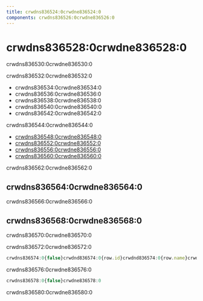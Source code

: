```yaml
---
title: crwdns836524:0crwdne836524:0
components: crwdns836526:0crwdne836526:0
---
```

# crwdns836528:0crwdne836528:0

<p class="description">crwdns836530:0crwdne836530:0</p>

crwdns836532:0crwdne836532:0

- crwdns836534:0crwdne836534:0
- crwdns836536:0crwdne836536:0
- crwdns836538:0crwdne836538:0
- crwdns836540:0crwdne836540:0
- crwdns836542:0crwdne836542:0

crwdns836544:0crwdne836544:0

- [crwdns836548:0crwdne836548:0](crwdns836546:0crwdne836546:0)
- [crwdns836552:0crwdne836552:0](crwdns836550:0crwdne836550:0)
- [crwdns836556:0crwdne836556:0](crwdns836554:0crwdne836554:0)
- [crwdns836560:0crwdne836560:0](crwdns836558:0crwdne836558:0)

crwdns836562:0crwdne836562:0

## crwdns836564:0crwdne836564:0

crwdns836566:0crwdne836566:0

## crwdns836568:0crwdne836568:0

crwdns836570:0crwdne836570:0

crwdns836572:0crwdne836572:0

```jsx
crwdns836574:0{false}crwdnd836574:0{row.id}crwdnd836574:0{row.name}crwdnd836574:0{row.calories}crwdnd836574:0{row.fat}crwdne836574:0
```

crwdns836576:0crwdne836576:0

```jsx
crwdns836578:0{false}crwdne836578:0
```

crwdns836580:0crwdne836580:0